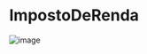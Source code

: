 # ImpostoDeRenda

![image](https://user-images.githubusercontent.com/67695977/185638763-95cd1da6-b654-4395-959f-dccb70a4319f.png)
